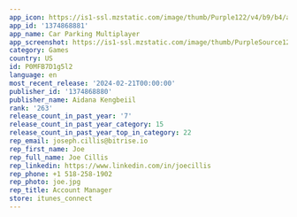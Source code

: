 ```yaml
---
app_icon: https://is1-ssl.mzstatic.com/image/thumb/Purple122/v4/b9/b4/a7/b9b4a7de-9ad5-128e-4118-ef5cbfc7a73f/AppIcon-0-0-1x_U007emarketing-0-7-0-85-220.png/1024x1024bb.png
app_id: '1374868881'
app_name: Car Parking Multiplayer
app_screenshot: https://is1-ssl.mzstatic.com/image/thumb/PurpleSource122/v4/62/8b/b2/628bb27b-2bf4-2444-7473-2a2c77fde081/85009ebf-58a8-4d09-8c1e-77c09f4ca8f9_2688x1242_5.png/2688x1242bb.png
category: Games
country: US
id: P0MFB7D1g5l2
language: en
most_recent_release: '2024-02-21T00:00:00'
publisher_id: '1374868880'
publisher_name: Aidana Kengbeiil
rank: '263'
release_count_in_past_year: '7'
release_count_in_past_year_category: 15
release_count_in_past_year_top_in_category: 22
rep_email: joseph.cillis@bitrise.io
rep_first_name: Joe
rep_full_name: Joe Cillis
rep_linkedin: https://www.linkedin.com/in/joecillis
rep_phone: +1 518-258-1902
rep_photo: joe.jpg
rep_title: Account Manager
store: itunes_connect
---
```

